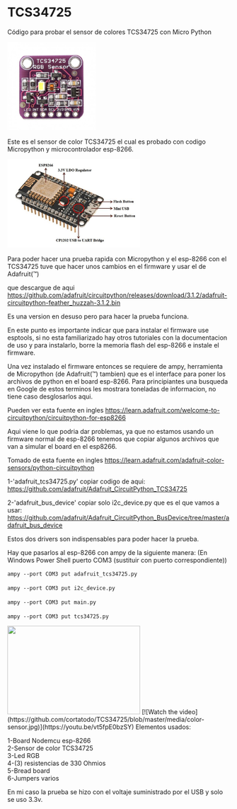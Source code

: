 # TCS34725
Código para probar el sensor de colores TCS34725 con Micro Python

<img src='media/tcs34725-rgb-color-sensor-with-ir-filter-and-white-led.jpg/' width=200 height=200 />

Este es el sensor de color TCS34725 el cual es probado con codigo Micropython y microcontrolador esp-8266.

<img src='media/NodeMCU-Microncontroller.ppm/' width=300 height=200 />

Para poder hacer una prueba rapida con Micropython y el esp-8266 con el TCS34725 tuve que hacer unos cambios en el firmware y usar el de Adafruit(&trade;)

que descargue de aqui https://github.com/adafruit/circuitpython/releases/download/3.1.2/adafruit-circuitpython-feather_huzzah-3.1.2.bin 

Es una version en desuso pero para hacer la prueba funciona.

En este punto es importante indicar que para instalar el firmware use esptools, si no esta familiarizado hay otros tutoriales con la documentacion de uso y para instalarlo, borre la memoria flash del esp-8266 e instale el firmware.

Una vez instalado el firmware entonces se requiere de ampy, herramienta de Micropython (de Adafruit(&trade;) tambien) que es el interface para poner los archivos de python en el board esp-8266. Para principiantes una busqueda en Google de estos terminos les mostrara toneladas de informacion, no tiene caso desglosarlos aqui.

Pueden ver esta fuente en ingles https://learn.adafruit.com/welcome-to-circuitpython/circuitpython-for-esp8266

Aqui viene lo que podria dar problemas, ya que no estamos usando un firmware normal de esp-8266 tenemos que copiar algunos archivos que van a simular el board en el esp8266.

Tomado de esta fuente en ingles https://learn.adafruit.com/adafruit-color-sensors/python-circuitpython

1-'adafruit_tcs34725.py' copiar codigo de aqui: https://github.com/adafruit/Adafruit_CircuitPython_TCS34725

2-'adafruit_bus_device' copiar solo i2c_device.py que es el que vamos a usar: https://github.com/adafruit/Adafruit_CircuitPython_BusDevice/tree/master/adafruit_bus_device

Estos dos drivers son indispensables para poder hacer la prueba.

Hay que pasarlos al esp-8266 con ampy de la siguiente manera:
(En Windows Power Shell puerto COM3 (sustituir con puerto correspondiente))

```
ampy --port COM3 put adafruit_tcs34725.py

ampy --port COM3 put i2c_device.py

ampy --port COM3 put main.py

ampy --port COM3 put tcs34725.py
```
<img src='media/color-sensor.jpg/' width=300 height=200 />
[![Watch the video](https://github.com/cortatodo/TCS34725/blob/master/media/color-sensor.jpg)](https://youtu.be/vt5fpE0bzSY)
Elementos usados:

1-Board Nodemcu esp-8266<br>
2-Sensor de color TCS34725<br>
3-Led RGB<br>
4-(3) resistencias de 330 Ohmios<br>
5-Bread board<br>
6-Jumpers varios

En mi caso la prueba se hizo con el voltaje suministrado por el USB y solo se uso 3.3v.
